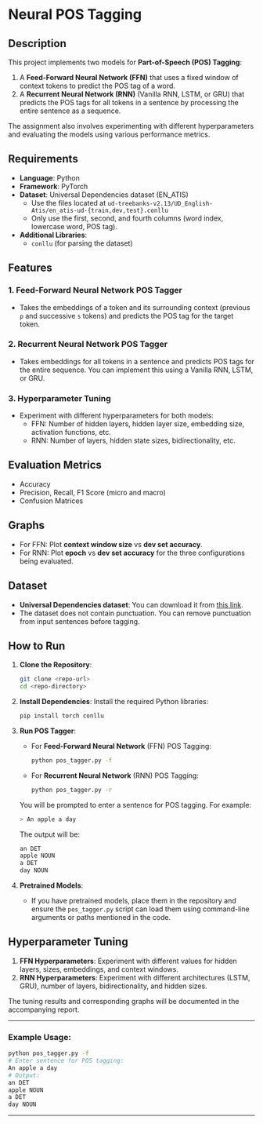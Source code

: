 


# Neural POS Tagging

## Description

This project implements two models for **Part-of-Speech (POS) Tagging**:
1. A **Feed-Forward Neural Network (FFN)** that uses a fixed window of context tokens to predict the POS tag of a word.
2. A **Recurrent Neural Network (RNN)** (Vanilla RNN, LSTM, or GRU) that predicts the POS tags for all tokens in a sentence by processing the entire sentence as a sequence.

The assignment also involves experimenting with different hyperparameters and evaluating the models using various performance metrics.

## Requirements

- **Language**: Python
- **Framework**: PyTorch
- **Dataset**: Universal Dependencies dataset (EN_ATIS)
  - Use the files located at `ud-treebanks-v2.13/UD_English-Atis/en_atis-ud-{train,dev,test}.conllu`
  - Only use the first, second, and fourth columns (word index, lowercase word, POS tag).
- **Additional Libraries**:
  - `conllu` (for parsing the dataset)

## Features

### 1. Feed-Forward Neural Network POS Tagger
- Takes the embeddings of a token and its surrounding context (previous `p` and successive `s` tokens) and predicts the POS tag for the target token.

### 2. Recurrent Neural Network POS Tagger
- Takes embeddings for all tokens in a sentence and predicts POS tags for the entire sequence. You can implement this using a Vanilla RNN, LSTM, or GRU.

### 3. Hyperparameter Tuning
- Experiment with different hyperparameters for both models:
  - FFN: Number of hidden layers, hidden layer size, embedding size, activation functions, etc.
  - RNN: Number of layers, hidden state sizes, bidirectionality, etc.
  
## Evaluation Metrics
- Accuracy
- Precision, Recall, F1 Score (micro and macro)
- Confusion Matrices

## Graphs
- For FFN: Plot **context window size** vs **dev set accuracy**.
- For RNN: Plot **epoch** vs **dev set accuracy** for the three configurations being evaluated.

## Dataset
- **Universal Dependencies dataset**: You can download it from [this link](https://lindat.mff.cuni.cz/repository/xmlui/bitstream/handle/11234/1-5287/ud-treebanks-v2.13.tgz).
- The dataset does not contain punctuation. You can remove punctuation from input sentences before tagging.

## How to Run

1. **Clone the Repository**:
   ```bash
   git clone <repo-url>
   cd <repo-directory>
   ```

2. **Install Dependencies**:
   Install the required Python libraries:
   ```bash
   pip install torch conllu
   ```

3. **Run POS Tagger**:
   - For **Feed-Forward Neural Network** (FFN) POS Tagging:
     ```bash
     python pos_tagger.py -f
     ```
   - For **Recurrent Neural Network** (RNN) POS Tagging:
     ```bash
     python pos_tagger.py -r
     ```
   You will be prompted to enter a sentence for POS tagging. For example:
   ```bash
   > An apple a day
   ```
   The output will be:
   ```bash
   an DET
   apple NOUN
   a DET
   day NOUN
   ```

4. **Pretrained Models**:
   - If you have pretrained models, place them in the repository and ensure the `pos_tagger.py` script can load them using command-line arguments or paths mentioned in the code.

## Hyperparameter Tuning

1. **FFN Hyperparameters**: Experiment with different values for hidden layers, sizes, embeddings, and context windows.
2. **RNN Hyperparameters**: Experiment with different architectures (LSTM, GRU), number of layers, bidirectionality, and hidden sizes.

The tuning results and corresponding graphs will be documented in the accompanying report.


---

### Example Usage:

```bash
python pos_tagger.py -f
# Enter sentence for POS tagging:
An apple a day
# Output:
an DET
apple NOUN
a DET
day NOUN
```

---

